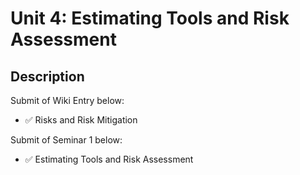 # Unit 4: Estimating Tools and Risk Assessment

## Description

Submit of Wiki Entry below:
- ✅ Risks and Risk Mitigation

Submit of Seminar 1 below:
- ✅ Estimating Tools and Risk Assessment
